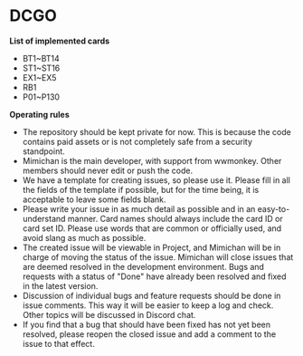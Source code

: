 # DCGO

 **List of implemented cards**
  - BT1~BT14
  - ST1~ST16
  - EX1~EX5
  - RB1
  - P01~P130

**Operating rules**
- The repository should be kept private for now. This is because the code contains paid assets or is not completely safe from a security standpoint.
- Mimichan is the main developer, with support from wwmonkey. Other members should never edit or push the code.
- We have a template for creating issues, so please use it. Please fill in all the fields of the template if possible, but for the time being, it is acceptable to leave some fields blank.
- Please write your issue in as much detail as possible and in an easy-to-understand manner. Card names should always include the card ID or card set ID. Please use words that are common or officially used, and avoid slang as much as possible.
- The created issue will be viewable in Project, and Mimichan will be in charge of moving the status of the issue. Mimichan will close issues that are deemed resolved in the development environment. Bugs and requests with a status of "Done" have already been resolved and fixed in the latest version.
- Discussion of individual bugs and feature requests should be done in issue comments. This way it will be easier to keep a log and check. Other topics will be discussed in Discord chat.
- If you find that a bug that should have been fixed has not yet been resolved, please reopen the closed issue and add a comment to the issue to that effect.

